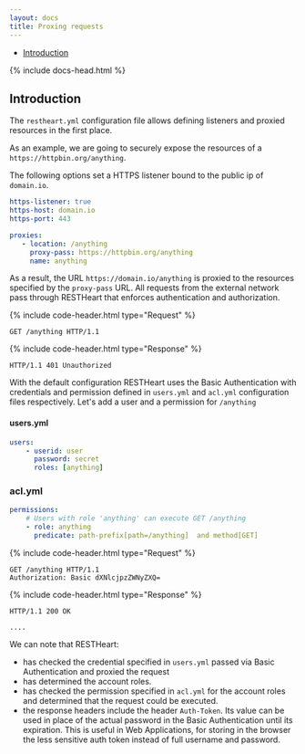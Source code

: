 ```yaml
---
layout: docs
title: Proxing requests
---
```


<div markdown="1" class="d-none d-xl-block col-xl-2 order-last bd-toc">

* [Introduction](#introduction)

</div>
<div markdown="1" class="col-12 col-md-9 col-xl-8 py-md-3 bd-content">

{% include docs-head.html %} 

## Introduction

The `restheart.yml` configuration file allows defining listeners and proxied resources in the first place.

As an example, we are going to securely expose the resources of a `https://httpbin.org/anything`.

The following options set a HTTPS listener bound to the public ip of `domain.io`.

```yml
https-listener: true
https-host: domain.io
https-port: 443
```

```yml
proxies:
   - location: /anything
     proxy-pass: https://httpbin.org/anything
     name: anything
```

As a result, the URL `https://domain.io/anything` is proxied to the resources specified by the `proxy-pass` URL. All requests from the external network pass through RESTHeart that enforces authentication and authorization.

{% include code-header.html type="Request" %}

```http
GET /anything HTTP/1.1
```

{% include code-header.html type="Response" %}

```http
HTTP/1.1 401 Unauthorized
```

With the default configuration RESTHeart uses the Basic Authentication with credentials and permission defined in `users.yml` and `acl.yml` configuration files respectively. Let's add a user and a permission for `/anything`

#### users.yml

```yml
users:
    - userid: user
      password: secret
      roles: [anything]
```

### acl.yml

```yml
permissions:
    # Users with role 'anything' can execute GET /anything
    - role: anything
      predicate: path-prefix[path=/anything]  and method[GET]
```

{% include code-header.html type="Request" %}

```http
GET /anything HTTP/1.1
Authorization: Basic dXNlcjpzZWNyZXQ=
```

{% include code-header.html type="Response" %}

```http
HTTP/1.1 200 OK

....
```
We can note that RESTHeart:

-   has checked the credential specified in `users.yml` passed via Basic Authentication and proxied the request
-   has determined the account roles.
-   has checked the permission specified in `acl.yml` for the account roles and determined that the request could be executed.
-   the response headers include the header `Auth-Token`. Its value can be used in place of the actual password in the Basic Authentication until its expiration. This is useful in Web Applications, for storing in the browser the less sensitive auth token instead of full username and password.
